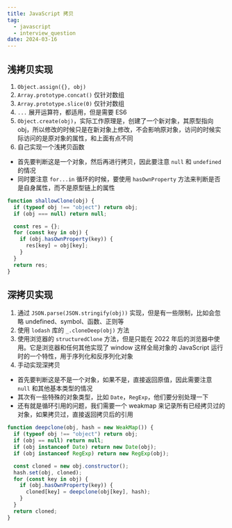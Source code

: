 ```yaml
---
title: JavaScript 拷贝
tag:
  - javascript
  - interview_question
date: 2024-03-16
---
```


## 浅拷贝实现

1. `Object.assign({}, obj)`
1. `Array.prototype.concat()` 仅针对数组
1. `Array.prototype.slice(0)` 仅针对数组
1. `...` 展开运算符，都适用，但是需要 ES6
1. `Object.create(obj)`，实际工作原理是，创建了一个新对象，其原型指向 obj，所以修改的时候只是在新对象上修改，不会影响原对象，访问的时候实际访问的是原对象的属性，和上面有点不同
1. 自己实现一个浅拷贝函数

- 首先要判断这是一个对象，然后再进行拷贝，因此要注意 `null` 和 `undefined` 的情况
- 同时要注意 `for...in` 循环的时候，要使用 `hasOwnProperty` 方法来判断是否是自身属性，而不是原型链上的属性

```javascript
function shallowClone(obj) {
  if (typeof obj !== "object") return obj;
  if (obj === null) return null;

  const res = {};
  for (const key in obj) {
    if (obj.hasOwnProperty(key)) {
      res[key] = obj[key];
    }
  }
  return res;
}
```

## 深拷贝实现

1. 通过 `JSON.parse(JSON.stringify(obj))` 实现，但是有一些限制，比如会忽略 undefined、symbol、函数、正则等
1. 使用 `lodash` 库的 `_.cloneDeep(obj)` 方法
1. 使用浏览器的 `structuredClone` 方法，但是只能在 2022 年后的浏览器中使用。它是浏览器和任何其他实现了 window 这样全局对象的 JavaScript 运行时的一个特性，用于序列化和反序列化对象
1. 手动实现深拷贝

- 首先要判断这是不是一个对象，如果不是，直接返回原值，因此需要注意 `null` 和其他基本类型的情况
- 其次有一些特殊的对象类型，比如 `Date`，`RegExp`，他们要分别处理一下
- 还有就是循环引用的问题，我们需要一个 weakmap 来记录所有已经拷贝过的对象，如果拷贝过，直接返回拷贝后的引用

```javascript
function deepclone(obj, hash = new WeakMap()) {
  if (typeof obj !== "object") return obj;
  if (obj == null) return null;
  if (obj instanceof Date) return new Date(obj);
  if (obj instanceof RegExp) return new RegExp(obj);

  const cloned = new obj.constructor();
  hash.set(obj, cloned);
  for (const key in obj) {
    if (obj.hasOwnProperty(key)) {
      cloned[key] = deepclone(obj[key], hash);
    }
  }
  return cloned;
}
```
